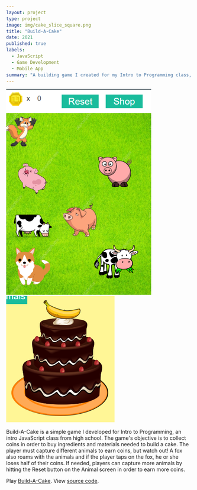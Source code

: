 ```yaml
---
layout: project
type: project
image: img/cake_slice_square.png
title: "Build-A-Cake"
date: 2021
published: true
labels:
  - JavaScript
  - Game Development
  - Mobile App
summary: "A building game I created for my Intro to Programming class, an intro JavaScript class."
---
```


<img class="img-fluid" src="../img/build_a_cake_still.png">
<img class="img-fluid" src="../img/cake.png">

Build-A-Cake is a simple game I developed for Intro to Programming, an intro JavaScript class from high school. The game's objective is to collect coins in order to buy ingredients and materials needed to build a cake. The player must capture different animals to earn coins, but watch out! A fox also roams with the animals and if the player taps on the fox, he or she loses half of their coins. If needed, players can capture more animals by hitting the Reset button on the Animal screen in order to earn more coins. 

Play [Build-A-Cake](https://studio.code.org/projects/applab/QzBwCoVjdjdl3HWMweaKXc3xjkXXtjBETa3IAzCxf2I). 
View [source code](https://studio.code.org/projects/applab/QzBwCoVjdjdl3HWMweaKXc3xjkXXtjBETa3IAzCxf2I/view).
